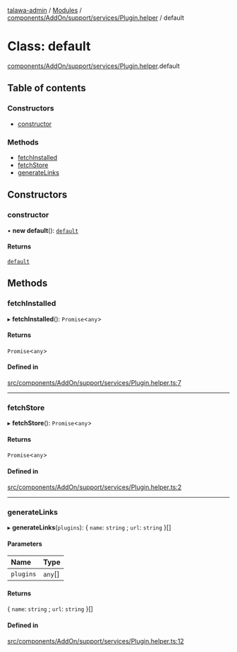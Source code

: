 [talawa-admin](../README.md) / [Modules](../modules.md) / [components/AddOn/support/services/Plugin.helper](../modules/components_AddOn_support_services_Plugin_helper.md) / default

# Class: default

[components/AddOn/support/services/Plugin.helper](../modules/components_AddOn_support_services_Plugin_helper.md).default

## Table of contents

### Constructors

- [constructor](components_AddOn_support_services_Plugin_helper.default.md#constructor)

### Methods

- [fetchInstalled](components_AddOn_support_services_Plugin_helper.default.md#fetchinstalled)
- [fetchStore](components_AddOn_support_services_Plugin_helper.default.md#fetchstore)
- [generateLinks](components_AddOn_support_services_Plugin_helper.default.md#generatelinks)

## Constructors

### constructor

• **new default**(): [`default`](components_AddOn_support_services_Plugin_helper.default.md)

#### Returns

[`default`](components_AddOn_support_services_Plugin_helper.default.md)

## Methods

### fetchInstalled

▸ **fetchInstalled**(): `Promise`\<`any`\>

#### Returns

`Promise`\<`any`\>

#### Defined in

[src/components/AddOn/support/services/Plugin.helper.ts:7](https://github.com/Sourabh-awasthy/talawa-admin/blob/e04abf3/src/components/AddOn/support/services/Plugin.helper.ts#L7)

___

### fetchStore

▸ **fetchStore**(): `Promise`\<`any`\>

#### Returns

`Promise`\<`any`\>

#### Defined in

[src/components/AddOn/support/services/Plugin.helper.ts:2](https://github.com/Sourabh-awasthy/talawa-admin/blob/e04abf3/src/components/AddOn/support/services/Plugin.helper.ts#L2)

___

### generateLinks

▸ **generateLinks**(`plugins`): \{ `name`: `string` ; `url`: `string`  \}[]

#### Parameters

| Name | Type |
| :------ | :------ |
| `plugins` | `any`[] |

#### Returns

\{ `name`: `string` ; `url`: `string`  \}[]

#### Defined in

[src/components/AddOn/support/services/Plugin.helper.ts:12](https://github.com/Sourabh-awasthy/talawa-admin/blob/e04abf3/src/components/AddOn/support/services/Plugin.helper.ts#L12)
